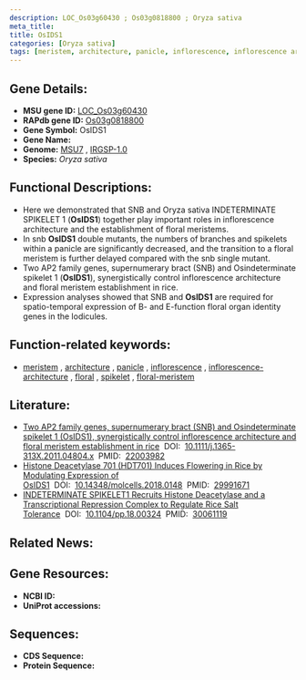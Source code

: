 ```yaml
---
description: LOC_Os03g60430 ; Os03g0818800 ; Oryza sativa
meta_title:
title: OsIDS1
categories: [Oryza sativa]
tags: [meristem, architecture, panicle, inflorescence, inflorescence architecture, floral, spikelet, floral meristem]
---
```


## Gene Details:
- **MSU gene ID:** [LOC_Os03g60430](http://rice.uga.edu/cgi-bin/ORF_infopage.cgi?orf=LOC_Os03g60430)  
- **RAPdb gene ID:** [Os03g0818800](https://rapdb.dna.affrc.go.jp/locus/?name=Os03g0818800)  
- **Gene Symbol:** OsIDS1
- **Gene Name:**
- **Genome:**  [MSU7](http://rice.uga.edu/)&nbsp;,&nbsp;[IRGSP-1.0](https://rapdb.dna.affrc.go.jp/download/irgsp1.html)
- **Species:** *Oryza sativa*

## Functional Descriptions:
   - Here we demonstrated that SNB and Oryza sativa INDETERMINATE SPIKELET 1 (**OsIDS1**) together play important roles in inflorescence architecture and the establishment of floral meristems.
   - In snb **OsIDS1** double mutants, the numbers of branches and spikelets within a panicle are significantly decreased, and the transition to a floral meristem is further delayed compared with the snb single mutant.
   - Two AP2 family genes, supernumerary bract (SNB) and Osindeterminate spikelet 1 (**OsIDS1**), synergistically control inflorescence architecture and floral meristem establishment in rice.
   - Expression analyses showed that SNB and **OsIDS1** are required for spatio-temporal expression of B- and E-function floral organ identity genes in the lodicules.

## Function-related keywords:
   - [meristem](/tags/meristem/)&nbsp;,&nbsp;[architecture](/tags/architecture/)&nbsp;,&nbsp;[panicle](/tags/panicle/)&nbsp;,&nbsp;[inflorescence](/tags/inflorescence/)&nbsp;,&nbsp;[inflorescence-architecture](/tags/inflorescence-architecture/)&nbsp;,&nbsp;[floral](/tags/floral/)&nbsp;,&nbsp;[spikelet](/tags/spikelet/)&nbsp;,&nbsp;[floral-meristem](/tags/floral-meristem/)

## Literature:
   - [Two AP2 family genes, supernumerary bract (SNB) and Osindeterminate spikelet 1 (OsIDS1), synergistically control inflorescence architecture and floral meristem establishment in rice](https://www.doi.org/10.1111/j.1365-313X.2011.04804.x)&nbsp;&nbsp;DOI:&nbsp;&nbsp;[10.1111/j.1365-313X.2011.04804.x](https://www.doi.org/10.1111/j.1365-313X.2011.04804.x)&nbsp;&nbsp;PMID:&nbsp;&nbsp;[22003982](https://pubmed.ncbi.nlm.nih.gov/22003982/)
   - [Histone Deacetylase 701 (HDT701) Induces Flowering in Rice by Modulating Expression of OsIDS1](https://www.doi.org/10.14348/molcells.2018.0148)&nbsp;&nbsp;DOI:&nbsp;&nbsp;[10.14348/molcells.2018.0148](https://www.doi.org/10.14348/molcells.2018.0148)&nbsp;&nbsp;PMID:&nbsp;&nbsp;[29991671](https://pubmed.ncbi.nlm.nih.gov/29991671/)
   - [INDETERMINATE SPIKELET1 Recruits Histone Deacetylase and a Transcriptional Repression Complex to Regulate Rice Salt Tolerance](https://www.doi.org/10.1104/pp.18.00324)&nbsp;&nbsp;DOI:&nbsp;&nbsp;[10.1104/pp.18.00324](https://www.doi.org/10.1104/pp.18.00324)&nbsp;&nbsp;PMID:&nbsp;&nbsp;[30061119](https://pubmed.ncbi.nlm.nih.gov/30061119/)

## Related News:

## Gene Resources:
- **NCBI ID:**  []()
- **UniProt accessions:** [](https://www.uniprot.org/uniprotkb//entry)

## Sequences:
- **CDS Sequence:**
- **Protein Sequence:**
